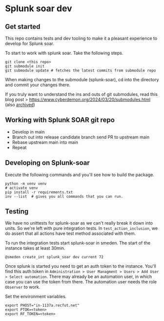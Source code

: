 # Splunk soar dev

## Get started

This repo contains tests and dev tooling to make it a pleasant experience to develop for Splunk soar.

To start to work with splunk soar. Take the following steps.

```shell
git clone <this repo>
git submodule init
git submodule update # fetches the latest commits from submodule repo
```

When making changes to the submodule (splunk-soar), cd into the directory and commit your changes there.

If you truly want to understand the ins and outs of git submodules, read this blog post > https://www.cyberdemon.org/2024/03/20/submodules.html (also [archived](https://archive.is/Q3QOz))

## Working with Splunk SOAR git repo

- Develop in main
- Branch out into release candidate branch send PR to upstream main
- Rebase upstream main into main
- Repeat

## Developing on Splunk-soar

Execute the following commands and you'll see how to build the package.

```shell
python -m venv venv
# activate venv
pip install -r requirements.txt
inv --list  # gives you all commands that you can run.
```

## Testing

We have no unittests for splunk-soar as we can't really break it down into units. So we're left with pure integration tests. In `test_action_inclusion`, we do assert that all actions have test method associated with them.

To run the integration tests start splunk-soar in smeden. The start of the instance takes at least 30min.

```
@smeden create_int splunk_soar dev current 72
```

Once splunk is started you need to get an auth token to the instance. You'll find this auth token in `Administration > User Managment > Users > Add User > Select automation`. There may already be an automation user, in which case you can use the token from there. The automation user needs the role `Observer` to work.

Set the environment variables.
```
export PHOST="in-1137a.recfut.net"
export PTOK=<token>
export RF_TOKEN=<token>
```

